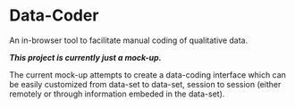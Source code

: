 Data-Coder
==========

An in-browser tool to facilitate manual coding of qualitative data.


***This project is currently just a mock-up.***

The current mock-up attempts to create a data-coding interface which can be easily 
customized from data-set to data-set, session to session (either remotely or through 
information embeded in the data-set).
